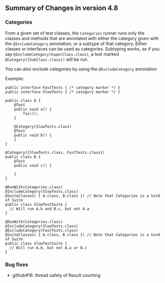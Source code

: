 ## Summary of Changes in version 4.8 ##

### Categories ###

From a given set of test classes, the `Categories` runner
runs only the classes and methods
that are annotated with either the category given with the `@IncludeCategory`
annotation, or a subtype of that category. Either classes or interfaces can be
used as categories. Subtyping works, so if you say `@IncludeCategory(SuperClass.class)`,
a test marked `@Category({SubClass.class})` will be run.

You can also exclude categories by using the `@ExcludeCategory` annotation
 
Example:

	public interface FastTests { /* category marker */ }
	public interface SlowTests { /* category marker */ }

	public class A {
		@Test
		public void a() {
			fail();
		}

		@Category(SlowTests.class)
		@Test
		public void b() {
		}
	}

	@Category({SlowTests.class, FastTests.class})
	public class B {
		@Test
		public void c() {

		}
	}

	@RunWith(Categories.class)
	@IncludeCategory(SlowTests.class)
	@SuiteClasses( { A.class, B.class }) // Note that Categories is a kind of Suite
	public class SlowTestSuite {
	  // Will run A.b and B.c, but not A.a
	}

	@RunWith(Categories.class)
	@IncludeCategory(SlowTests.class)
	@ExcludeCategory(FastTests.class)
	@SuiteClasses( { A.class, B.class }) // Note that Categories is a kind of Suite
	public class SlowTestSuite {
	  // Will run A.b, but not A.a or B.c
	}

### Bug fixes ###

- github#16: thread safety of Result counting